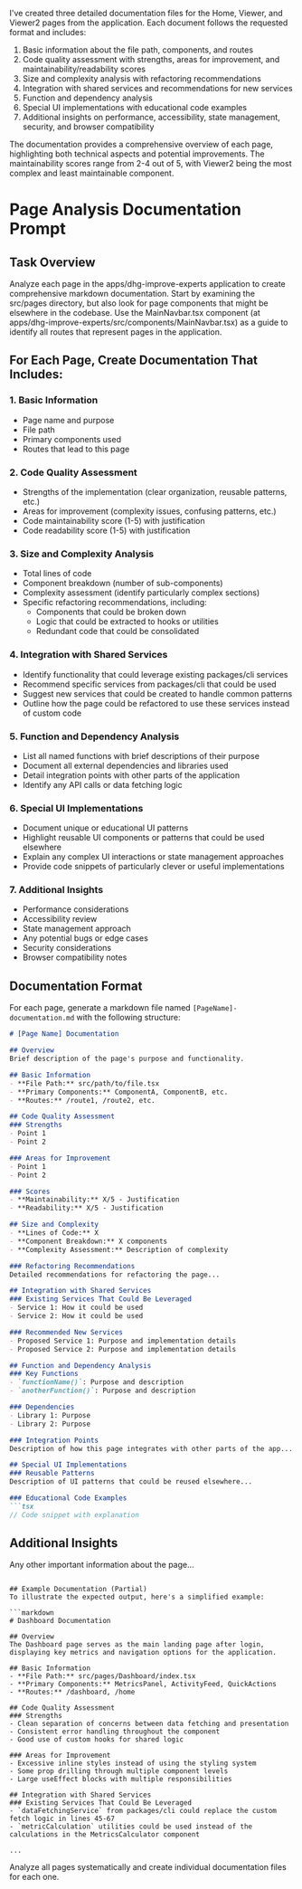 I've created three detailed documentation files for the
  Home, Viewer, and Viewer2 pages from the application. Each
  document follows the requested format and includes:

  1. Basic information about the file path, components, and
  routes
  2. Code quality assessment with strengths, areas for
  improvement, and maintainability/readability scores
  3. Size and complexity analysis with refactoring
  recommendations
  4. Integration with shared services and recommendations for
  new services
  5. Function and dependency analysis
  6. Special UI implementations with educational code examples
  7. Additional insights on performance, accessibility, state
  management, security, and browser compatibility

  The documentation provides a comprehensive overview of each
  page, highlighting both technical aspects and potential
  improvements. The maintainability scores range from 2-4 out
  of 5, with Viewer2 being the most complex and least
  maintainable component.

# Page Analysis Documentation Prompt

## Task Overview
Analyze each page in the apps/dhg-improve-experts application to create comprehensive markdown documentation. Start by examining the src/pages directory, but also look for page components that might be elsewhere in the codebase. Use the MainNavbar.tsx component (at apps/dhg-improve-experts/src/components/MainNavbar.tsx) as a guide to identify all routes that represent pages in the application.

## For Each Page, Create Documentation That Includes:

### 1. Basic Information
- Page name and purpose
- File path
- Primary components used
- Routes that lead to this page

### 2. Code Quality Assessment
- Strengths of the implementation (clear organization, reusable patterns, etc.)
- Areas for improvement (complexity issues, confusing patterns, etc.)
- Code maintainability score (1-5) with justification
- Code readability score (1-5) with justification

### 3. Size and Complexity Analysis
- Total lines of code
- Component breakdown (number of sub-components)
- Complexity assessment (identify particularly complex sections)
- Specific refactoring recommendations, including:
  - Components that could be broken down
  - Logic that could be extracted to hooks or utilities
  - Redundant code that could be consolidated

### 4. Integration with Shared Services
- Identify functionality that could leverage existing packages/cli services
- Recommend specific services from packages/cli that could be used
- Suggest new services that could be created to handle common patterns
- Outline how the page could be refactored to use these services instead of custom code

### 5. Function and Dependency Analysis
- List all named functions with brief descriptions of their purpose
- Document all external dependencies and libraries used
- Detail integration points with other parts of the application
- Identify any API calls or data fetching logic

### 6. Special UI Implementations
- Document unique or educational UI patterns
- Highlight reusable UI components or patterns that could be used elsewhere
- Explain any complex UI interactions or state management approaches
- Provide code snippets of particularly clever or useful implementations

### 7. Additional Insights
- Performance considerations
- Accessibility review
- State management approach
- Any potential bugs or edge cases
- Security considerations
- Browser compatibility notes

## Documentation Format

For each page, generate a markdown file named `[PageName]-documentation.md` with the following structure:

```markdown
# [Page Name] Documentation

## Overview
Brief description of the page's purpose and functionality.

## Basic Information
- **File Path:** src/path/to/file.tsx
- **Primary Components:** ComponentA, ComponentB, etc.
- **Routes:** /route1, /route2, etc.

## Code Quality Assessment
### Strengths
- Point 1
- Point 2

### Areas for Improvement
- Point 1
- Point 2

### Scores
- **Maintainability:** X/5 - Justification
- **Readability:** X/5 - Justification

## Size and Complexity
- **Lines of Code:** X
- **Component Breakdown:** X components
- **Complexity Assessment:** Description of complexity

### Refactoring Recommendations
Detailed recommendations for refactoring the page...

## Integration with Shared Services
### Existing Services That Could Be Leveraged
- Service 1: How it could be used
- Service 2: How it could be used

### Recommended New Services
- Proposed Service 1: Purpose and implementation details
- Proposed Service 2: Purpose and implementation details

## Function and Dependency Analysis
### Key Functions
- `functionName()`: Purpose and description
- `anotherFunction()`: Purpose and description

### Dependencies
- Library 1: Purpose
- Library 2: Purpose

### Integration Points
Description of how this page integrates with other parts of the app...

## Special UI Implementations
### Reusable Patterns
Description of UI patterns that could be reused elsewhere...

### Educational Code Examples
```tsx
// Code snippet with explanation
```

## Additional Insights
Any other important information about the page...
```

## Example Documentation (Partial)
To illustrate the expected output, here's a simplified example:

```markdown
# Dashboard Documentation

## Overview
The Dashboard page serves as the main landing page after login, displaying key metrics and navigation options for the application.

## Basic Information
- **File Path:** src/pages/Dashboard/index.tsx
- **Primary Components:** MetricsPanel, ActivityFeed, QuickActions
- **Routes:** /dashboard, /home

## Code Quality Assessment
### Strengths
- Clean separation of concerns between data fetching and presentation
- Consistent error handling throughout the component
- Good use of custom hooks for shared logic

### Areas for Improvement
- Excessive inline styles instead of using the styling system
- Some prop drilling through multiple component levels
- Large useEffect blocks with multiple responsibilities

## Integration with Shared Services
### Existing Services That Could Be Leveraged
- `dataFetchingService` from packages/cli could replace the custom fetch logic in lines 45-67
- `metricCalculation` utilities could be used instead of the calculations in the MetricsCalculator component

...
```

Analyze all pages systematically and create individual documentation files for each one.

